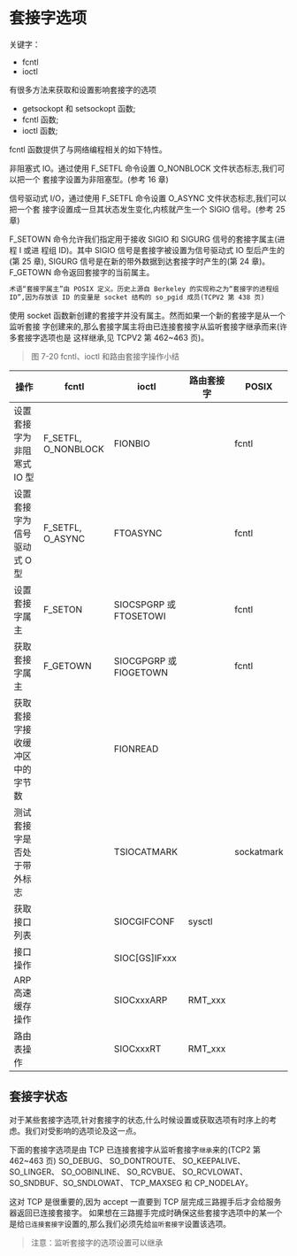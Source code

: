 # 套接字选项

关键字：

- fcntl
- ioctl

有很多方法来获取和设置影响套接字的选项

- getsockopt 和 setsockopt 函数;
- fcntl 函数;
- ioctl 函数;

fcntl 函数提供了与网络编程相关的如下特性。

非阻塞式 IO。通过使用 F_SETFL 命令设置 O_NONBLOCK 文件状态标志,我们可以把一个
套接字设置为非阻塞型。(参考 16 章)

信号驱动式 I/O，通过使用 F_SETFL 命令设置 O_ASYNC 文件状态标志,我们可以把一个套
接字设置成一旦其状态发生变化,内核就产生一个 SIGIO 信号。(参考 25 章)

F_SETOWN 命令允许我们指定用于接收 SIGIO 和 SIGURG 信号的套接字属主(进程 I 或进
程组 ID)。其中 SIGIO 信号是套接字被设置为信号驱动式 IO 型后产生的(第 25 章),
SIGURG 信号是在新的带外数据到达套接字时产生的(第 24 章)。F_GETOWN 命令返回套接字的当前属主。

```txt
术语“套接宇属主”由 POSIX 定义。历史上源自 Berkeley 的实现称之为“套接字的进程组
ID”,因为存放该 ID 的变量是 socket 结构的 so_pgid 成员(TCPV2 第 438 页)
```

使用 socket 函数新创建的套接字并没有属主。然而如果一个新的套接字是从一个监听套接
字创建来的,那么套接字属主将由已连接套接字从监听套接字继承而来(许多套接字选项也是
这样继承,见 TCPV2 第 462~463 页)。

> 图 7-20 fcntl、ioctl 和路由套接字操作小结

| 操作                           | fcntl               | ioctl                  | 路由套接字 | POSIX      |
| ------------------------------ | ------------------- | ---------------------- | ---------- | ---------- |
| 设置套接字为非阻寒式 IO 型     | F_SETFL, O_NONBLOCK | FIONBIO                |            | fcntl      |
| 设置套接字为信号驱动式 O 型    | F_SETFL, O_ASYNC    | FTOASYNC               |            | fcntl      |
| 设置套接字属主                 | F_SETON             | SIOCSPGRP 或 FTOSETOWI |            | fcntl      |
| 获取套接字属主                 | F_GETOWN            | SIOCGPGRP 或 FIOGETOWN |            | fcntl      |
| 获取套接字接收缓冲区中的字节数 |                     | FIONREAD               |            |            |
| 测试套接字是否处于带外标志     |                     | TSIOCATMARK            |            | sockatmark |
| 获取接口列表                   |                     | SIOCGIFCONF            | sysctl     |            |
| 接口操作                       |                     | SIOC[GS]IFxxx          |            |            |
| ARP 高速缓存操作               |                     | SIOCxxxARP             | RMT_xxx    |            |
| 路由表操作                     |                     | SIOCxxxRT              | RMT_xxx    |            |

## 套接字状态

对于某些套接字选项,针对套接字的状态,什么时候设置或获取选项有时序上的考虑。我们对受影响的选项论及这一点。

下面的套接字选项是由 TCP 已连接套接字从监听套接字`继承`来的(TCP2 第 462~463 页)
SO_DEBUG、 SO_DONTROUTE、 SO_KEEPALIVE、 SO_LINGER、 SO_OOBINLINE、 SO_RCVBUE、
SO_RCVLOWAT、 SO_SNDBUF、SO_SNDLOWAT、 TCP_MAXSEG 和 CP_NODELAY。

这对 TCP 是很重要的,因为 accept 一直要到 TCP 层完成三路握手后才会给服务器返回已连接套接字。
如果想在三路握手完成时确保这些套接字选项中的某一个是给`已连接套接字`设置的,那么我们必须先给`监听套接字`设置该选项。

> 注意：监听套接字的选项设置可以继承
